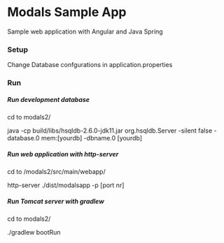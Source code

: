 # Modals Sample App
Sample web application with Angular and Java Spring

### Setup
Change Database confgurations in application.properties

### Run

##### Run development database

cd to modals2/

java -cp build/libs/hsqldb-2.6.0-jdk11.jar org.hsqldb.Server -silent false -database.0 mem:[yourdb] -dbname.0 [yourdb]


##### Run web application with http-server

cd to /modals2/src/main/webapp/

http-server ./dist/modalsapp -p [port nr]

  
##### Run Tomcat server with gradlew
  
cd to modals2/
  
./gradlew bootRun


